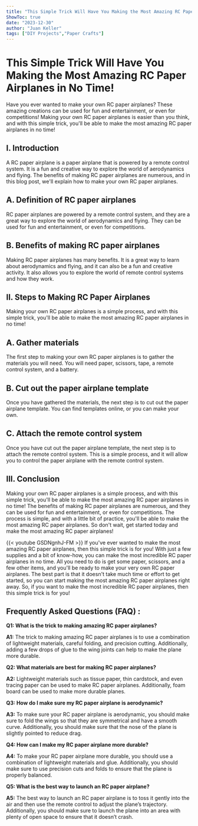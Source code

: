 ```yaml
---
title: "This Simple Trick Will Have You Making the Most Amazing RC Paper Airplanes in No Time!"
ShowToc: true 
date: "2023-12-30"
author: "Juan Keller" 
tags: ["DIY Projects","Paper Crafts"]
---
```

# This Simple Trick Will Have You Making the Most Amazing RC Paper Airplanes in No Time!

Have you ever wanted to make your own RC paper airplanes? These amazing creations can be used for fun and entertainment, or even for competitions! Making your own RC paper airplanes is easier than you think, and with this simple trick, you'll be able to make the most amazing RC paper airplanes in no time! 

## I. Introduction 

A RC paper airplane is a paper airplane that is powered by a remote control system. It is a fun and creative way to explore the world of aerodynamics and flying. The benefits of making RC paper airplanes are numerous, and in this blog post, we'll explain how to make your own RC paper airplanes. 

## A. Definition of RC paper airplanes

RC paper airplanes are powered by a remote control system, and they are a great way to explore the world of aerodynamics and flying. They can be used for fun and entertainment, or even for competitions. 

## B. Benefits of making RC paper airplanes

Making RC paper airplanes has many benefits. It is a great way to learn about aerodynamics and flying, and it can also be a fun and creative activity. It also allows you to explore the world of remote control systems and how they work.

## II. Steps to Making RC Paper Airplanes

Making your own RC paper airplanes is a simple process, and with this simple trick, you'll be able to make the most amazing RC paper airplanes in no time! 

## A. Gather materials

The first step to making your own RC paper airplanes is to gather the materials you will need. You will need paper, scissors, tape, a remote control system, and a battery. 

## B. Cut out the paper airplane template

Once you have gathered the materials, the next step is to cut out the paper airplane template. You can find templates online, or you can make your own. 

## C. Attach the remote control system

Once you have cut out the paper airplane template, the next step is to attach the remote control system. This is a simple process, and it will allow you to control the paper airplane with the remote control system. 

## III. Conclusion

Making your own RC paper airplanes is a simple process, and with this simple trick, you'll be able to make the most amazing RC paper airplanes in no time! The benefits of making RC paper airplanes are numerous, and they can be used for fun and entertainment, or even for competitions. The process is simple, and with a little bit of practice, you'll be able to make the most amazing RC paper airplanes. So don't wait, get started today and make the most amazing RC paper airplanes!

{{< youtube GSDNgnhJ-FM >}} 
If you've ever wanted to make the most amazing RC paper airplanes, then this simple trick is for you! With just a few supplies and a bit of know-how, you can make the most incredible RC paper airplanes in no time. All you need to do is get some paper, scissors, and a few other items, and you'll be ready to make your very own RC paper airplanes. The best part is that it doesn't take much time or effort to get started, so you can start making the most amazing RC paper airplanes right away. So, if you want to make the most incredible RC paper airplanes, then this simple trick is for you!

## Frequently Asked Questions (FAQ) :
**Q1: What is the trick to making amazing RC paper airplanes?**

**A1:** The trick to making amazing RC paper airplanes is to use a combination of lightweight materials, careful folding, and precision cutting. Additionally, adding a few drops of glue to the wing joints can help to make the plane more durable. 

**Q2: What materials are best for making RC paper airplanes?**

**A2:** Lightweight materials such as tissue paper, thin cardstock, and even tracing paper can be used to make RC paper airplanes. Additionally, foam board can be used to make more durable planes. 

**Q3: How do I make sure my RC paper airplane is aerodynamic?**

**A3:** To make sure your RC paper airplane is aerodynamic, you should make sure to fold the wings so that they are symmetrical and have a smooth curve. Additionally, you should make sure that the nose of the plane is slightly pointed to reduce drag. 

**Q4: How can I make my RC paper airplane more durable?**

**A4:** To make your RC paper airplane more durable, you should use a combination of lightweight materials and glue. Additionally, you should make sure to use precision cuts and folds to ensure that the plane is properly balanced. 

**Q5: What is the best way to launch an RC paper airplane?**

**A5:** The best way to launch an RC paper airplane is to toss it gently into the air and then use the remote control to adjust the plane’s trajectory. Additionally, you should make sure to launch the plane into an area with plenty of open space to ensure that it doesn’t crash.





